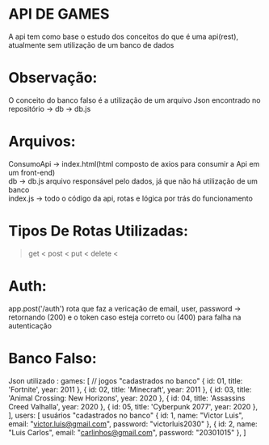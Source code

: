 # API DE GAMES
  A api tem como base o estudo dos conceitos do que é uma api(rest), atualmente sem utilização de um banco de dados

# Observação:
  O conceito do banco falso é a utilização de um arquivo Json encontrado no repositório -> db -> db.js

# Arquivos:
  ConsumoApi -> index.html(html composto de axios para consumir a Api em um front-end)<br>
  db -> db.js arquivo responsável pelo dados, já que não há utilização de um banco<br>
  index.js -> todo o código da api, rotas e lógica por trás do funcionamento

# Tipos De Rotas Utilizadas:
  > get <
  > post <
  > put <
  > delete <

# Auth:
  app.post('/auth') rota que faz a vericação de email, user, password -> retornando (200) e o token caso esteja correto ou (400) para falha na autenticação

# Banco Falso:
  Json utilizado :
  games: [ // jogos "cadastrados no banco"
        {
          id: 01,
          title: 'Fortnite',
          year: 2011
        },
        {
            id: 02,
            title: 'Minecraft',
            year: 2011
        },
        {
            id: 03,
            title: 'Animal Crossing: New Horizons',
            year: 2020
        },
        {
            id: 04,
            title: 'Assassins Creed Valhalla',
            year: 2020
        },
        {
            id: 05,
            title: 'Cyberpunk 2077',
            year: 2020
        },
    ],
    users: [ usuários "cadastrados no banco"
        {
            id: 1,
            name: "Victor Luis",
            email: "victor.luis@gmail.com",
            password: "victorluis2030"
        },
        {
            id: 2,
            name: "Luis Carlos",
            email: "carlinhos@gmail.com",
            password: "20301015"
        },
    ]